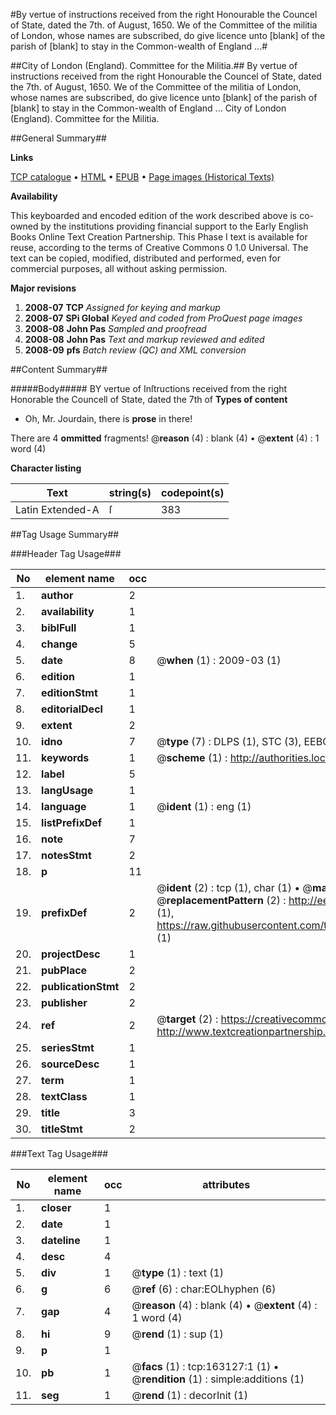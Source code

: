 #By vertue of instructions received from the right Honourable the Councel of State, dated the 7th. of August, 1650. We of the Committee of the militia of London, whose names are subscribed, do give licence unto [blank] of the parish of [blank] to stay in the Common-wealth of England ...#

##City of London (England). Committee for the Militia.##
By vertue of instructions received from the right Honourable the Councel of State, dated the 7th. of August, 1650. We of the Committee of the militia of London, whose names are subscribed, do give licence unto [blank] of the parish of [blank] to stay in the Common-wealth of England ...
City of London (England). Committee for the Militia.

##General Summary##

**Links**

[TCP catalogue](http://www.ota.ox.ac.uk/tcp/)  • 
[HTML](http://tei.it.ox.ac.uk/tcp/Texts-HTML/free/A78/A78086.html)  • 
[EPUB](http://tei.it.ox.ac.uk/tcp/Texts-EPUB/free/A78/A78086.epub) • 
[Page images (Historical Texts)](https://data.historicaltexts.jisc.ac.uk/view?pubId=eebo-99870670e&pageId=eebo-99870670e-163127-1)

**Availability**

This keyboarded and encoded edition of the
	       work described above is co-owned by the institutions
	       providing financial support to the Early English Books
	       Online Text Creation Partnership. This Phase I text is
	       available for reuse, according to the terms of Creative
	       Commons 0 1.0 Universal. The text can be copied,
	       modified, distributed and performed, even for
	       commercial purposes, all without asking permission.

**Major revisions**

1. __2008-07__ __TCP__ *Assigned for keying and markup*
1. __2008-07__ __SPi Global__ *Keyed and coded from ProQuest page images*
1. __2008-08__ __John Pas__ *Sampled and proofread*
1. __2008-08__ __John Pas__ *Text and markup reviewed and edited*
1. __2008-09__ __pfs__ *Batch review (QC) and XML conversion*

##Content Summary##

#####Body#####
BY vertue of Inſtructions received from the right Honorable the Councell of State, dated the 7th of 
**Types of content**

  * Oh, Mr. Jourdain, there is **prose** in there!

There are 4 **ommitted** fragments! 
 @__reason__ (4) : blank (4)  •  @__extent__ (4) : 1 word (4)

**Character listing**


|Text|string(s)|codepoint(s)|
|---|---|---|
|Latin Extended-A|ſ|383|

##Tag Usage Summary##

###Header Tag Usage###

|No|element name|occ|attributes|
|---|---|---|---|
|1.|__author__|2||
|2.|__availability__|1||
|3.|__biblFull__|1||
|4.|__change__|5||
|5.|__date__|8| @__when__ (1) : 2009-03 (1)|
|6.|__edition__|1||
|7.|__editionStmt__|1||
|8.|__editorialDecl__|1||
|9.|__extent__|2||
|10.|__idno__|7| @__type__ (7) : DLPS (1), STC (3), EEBO-CITATION (1), PROQUEST (1), VID (1)|
|11.|__keywords__|1| @__scheme__ (1) : http://authorities.loc.gov/ (1)|
|12.|__label__|5||
|13.|__langUsage__|1||
|14.|__language__|1| @__ident__ (1) : eng (1)|
|15.|__listPrefixDef__|1||
|16.|__note__|7||
|17.|__notesStmt__|2||
|18.|__p__|11||
|19.|__prefixDef__|2| @__ident__ (2) : tcp (1), char (1)  •  @__matchPattern__ (2) : ([0-9\-]+):([0-9IVX]+) (1), (.+) (1)  •  @__replacementPattern__ (2) : http://eebo.chadwyck.com/downloadtiff?vid=$1&page=$2 (1), https://raw.githubusercontent.com/textcreationpartnership/Texts/master/tcpchars.xml#$1 (1)|
|20.|__projectDesc__|1||
|21.|__pubPlace__|2||
|22.|__publicationStmt__|2||
|23.|__publisher__|2||
|24.|__ref__|2| @__target__ (2) : https://creativecommons.org/publicdomain/zero/1.0/ (1), http://www.textcreationpartnership.org/docs/. (1)|
|25.|__seriesStmt__|1||
|26.|__sourceDesc__|1||
|27.|__term__|1||
|28.|__textClass__|1||
|29.|__title__|3||
|30.|__titleStmt__|2||


###Text Tag Usage###

|No|element name|occ|attributes|
|---|---|---|---|
|1.|__closer__|1||
|2.|__date__|1||
|3.|__dateline__|1||
|4.|__desc__|4||
|5.|__div__|1| @__type__ (1) : text (1)|
|6.|__g__|6| @__ref__ (6) : char:EOLhyphen (6)|
|7.|__gap__|4| @__reason__ (4) : blank (4)  •  @__extent__ (4) : 1 word (4)|
|8.|__hi__|9| @__rend__ (1) : sup (1)|
|9.|__p__|1||
|10.|__pb__|1| @__facs__ (1) : tcp:163127:1 (1)  •  @__rendition__ (1) : simple:additions (1)|
|11.|__seg__|1| @__rend__ (1) : decorInit (1)|
